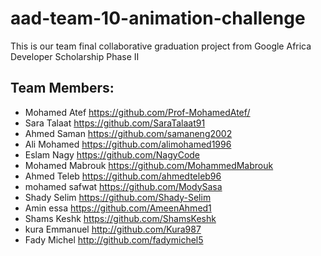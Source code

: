 # aad-team-10-animation-challenge
This is our team final collaborative graduation project from Google Africa Developer Scholarship Phase II 

## Team Members:
- Mohamed Atef	    https://github.com/Prof-MohamedAtef/
- Sara Talaat	      https://github.com/SaraTalaat91
- Ahmed Saman	      https://github.com/samaneng2002
- Ali Mohamed 	    https://github.com/alimohamed1996
- Eslam Nagy 	      https://github.com/NagyCode
- Mohamed Mabrouk	  https://github.com/MohammedMabrouk
- Ahmed Teleb 	    https://github.com/ahmedteleb96
- mohamed safwat	  https://github.com/ModySasa
- Shady Selim	      https://github.com/Shady-Selim
- Amin essa	        https://github.com/AmeenAhmed1
- Shams Keshk	      https://github.com/ShamsKeshk
- kura Emmanuel	    http://github.com/Kura987
- Fady Michel	      http://github.com/fadymichel5
